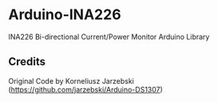 # Arduino-INA226

INA226 Bi-directional Current/Power Monitor Arduino Library

## Credits

Original Code by Korneliusz Jarzebski (https://github.com/jarzebski/Arduino-DS1307)
